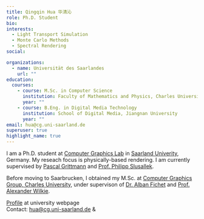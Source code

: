 ```yaml
---
title: Qingqin Hua 华清沁 
role: Ph.D. Student 
bio: 
interests:
  - Light Transport Simulation
  - Monte Carlo Methods
  - Spectral Rendering
social:   

organizations:
  - name: Universität des Saarlandes
    url: ""
education:
  courses:
    - course: M.Sc. in Computer Science
      institution: Faculty of Mathematics and Physics, Charles University
      year: ""
    - course: B.Eng. in Digital Media Technology
      institution: School of Digital Media, Jiangnan University
      year: ""
email: hua@cg.uni-saarland.de
superuser: true
highlight_name: true
---
```

I am a Ph.D. student at [Computer Graphics Lab](https://graphics.cg.uni-saarland.de/) in [Saarland Univerity](https://saarland-informatics-campus.de/en/), Germany. My reseach focus is physically-based rendering. I am currently supervised by [Pascal Grittmann](https://graphics.cg.uni-saarland.de/people/grittmann.html) and [Prof. Philipp Slusallek](https://graphics.cg.uni-saarland.de/people/slusallek.html).  

Before moving to Saarbrucken, I obtained my M.Sc. at [Computer Graphics Group, Charles University](https://cgg.mff.cuni.cz/), under supervison of [Dr. Alban Fichet](https://afichet.github.io/) and [Prof. Alexander Wilkie](https://cgg.mff.cuni.cz/members/wilkie/). 

[Profile](https://graphics.cg.uni-saarland.de/people/hua.html) at university webpage  
Contact: [hua@cg.uni-saarland.de](mailto:hua@cg.uni-saarland.de) & <a href="https://github.com/qingqhua"> <i class="fa-brands fa-github"></i></a>